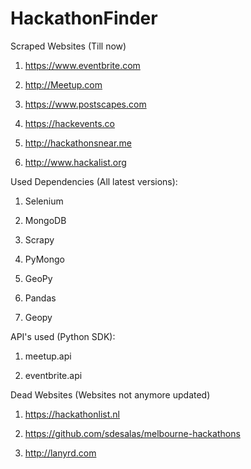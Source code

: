 # HackathonFinder

Scraped Websites (Till now)

1. https://www.eventbrite.com

2. http://Meetup.com

3. https://www.postscapes.com

4. https://hackevents.co

5. http://hackathonsnear.me

6. http://www.hackalist.org

Used Dependencies (All latest versions):

1. Selenium

2. MongoDB

3. Scrapy

4. PyMongo

5. GeoPy

6. Pandas

7. Geopy

API's used (Python SDK):

1. meetup.api

2. eventbrite.api


Dead Websites (Websites not anymore updated)

1. https://hackathonlist.nl

2. https://github.com/sdesalas/melbourne-hackathons

3. http://lanyrd.com
